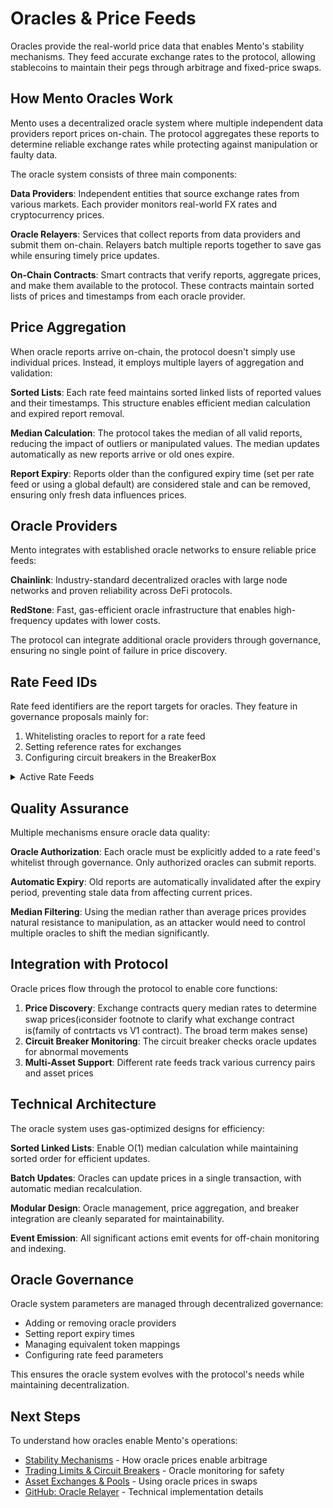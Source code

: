 # Oracles & Price Feeds

Oracles provide the real-world price data that enables Mento's stability mechanisms. They feed accurate exchange rates to the protocol, allowing stablecoins to maintain their pegs through arbitrage and fixed-price swaps.

## How Mento Oracles Work

Mento uses a decentralized oracle system where multiple independent data providers report prices on-chain. The protocol aggregates these reports to determine reliable exchange rates while protecting against manipulation or faulty data.

The oracle system consists of three main components:

**Data Providers**: Independent entities that source exchange rates from various markets. Each provider monitors real-world FX rates and cryptocurrency prices.

**Oracle Relayers**: Services that collect reports from data providers and submit them on-chain. Relayers batch multiple reports together to save gas while ensuring timely price updates.

**On-Chain Contracts**: Smart contracts that verify reports, aggregate prices, and make them available to the protocol. These contracts maintain sorted lists of prices and timestamps from each oracle provider.

## Price Aggregation

When oracle reports arrive on-chain, the protocol doesn't simply use individual prices. Instead, it employs multiple layers of aggregation and validation:

**Sorted Lists**: Each rate feed maintains sorted linked lists of reported values and their timestamps. This structure enables efficient median calculation and expired report removal.

**Median Calculation**: The protocol takes the median of all valid reports, reducing the impact of outliers or manipulated values. The median updates automatically as new reports arrive or old ones expire.

**Report Expiry**: Reports older than the configured expiry time (set per rate feed or using a global default) are considered stale and can be removed, ensuring only fresh data influences prices.

## Oracle Providers

Mento integrates with established oracle networks to ensure reliable price feeds:

**Chainlink**: Industry-standard decentralized oracles with large node networks and proven reliability across DeFi protocols.

**RedStone**: Fast, gas-efficient oracle infrastructure that enables high-frequency updates with lower costs.

The protocol can integrate additional oracle providers through governance, ensuring no single point of failure in price discovery.

## Rate Feed IDs

Rate feed identifiers are the report targets for oracles. They feature in governance proposals mainly for:

1. Whitelisting oracles to report for a rate feed
2. Setting reference rates for exchanges
3. Configuring circuit breakers in the BreakerBox

<details>

<summary>Active Rate Feeds</summary>

| **Rate Feed** | **ID**                                     | **Explanation**                  |
| ------------- | ------------------------------------------ | -------------------------------- |
| CELO/USD      | 0x765DE816845861e75A25fCA122bb6898B8B1282a | The cUSD contract address        |
| CELO/EUR      | 0xD8763CBa276a3738E6DE85b4b3bF5FDed6D6cA73 | The cEUR contract address        |
| CELO/BRL      | 0xe8537a3d056DA446677B9E9d6c5dB704EaAb4787 | The cREAL contract address       |
| CELO/XOF      | 0x73F93dcc49cB8A239e2032663e9475dd5ef29A08 | The eXOF contract address        |
| CELO/KES      | 0x456a3D042C0DbD3db53D5489e98dFb038553B0d0 | The cKES contract address        |
| CELO/PHP      | 0xaFc02368A174Cd08e01c373de6D0B537CECF43C8 | Derived from "relayed:CELOPHP"\* |
| CELO/COP      | 0x32ABF1cBdFdcD56790f427694be2658d4B1A83bC | Derived from "relayed:CELOCOP"\* |
| CELO/GHS      | 0x5AD3817fE11971c1fd79c7D88485af560eD5470C | Derived from "relayed:CELOGHS"\* |
| CELO/GBP      | 0x6732fEF1b6EE8003A06a3D7eECFF1a36550CFDF5 | Derived from "relayed:CELOGBP"\* |
| CELO/ZAR      | 0xD064b6CcFF2AE8968bA6725e9A92f3F0431bf5D0 | Derived from "relayed:CELOZAR"\* |
| CELO/CAD      | 0x15339E57E761F006834893CD5134138339e7bfCb | Derived from "relayed:CELOCAD"\* |
| CELO/AUD      | 0x1aA86eAd81936a1E9707c6B4A7AEfb2B4A538B58 | Derived from "relayed:CELOAUD"\* |
| CELO/CHF      | 0xD808031cC050CFC81e7609156002361af6a579A6 | Derived from "relayed:CELOCHF"\* |
| CELO/JPY      | 0xd5800BbeC4Fb58b549C8de50635654E919c3Cd5D | Derived from "relayed:CELOJPY"\* |
| CELO/NGN      | 0xd9D1A7FAA5deFe7E0301Ac5363E6ca18eB78c9D7 | Derived from "relayed:CELONGN"\* |
| USDC/USD      | 0xA1A8003936862E7a15092A91898D69fa8bCE290c | Derived from "USDCUSD"           |
| USDC/EUR      | 0x206B25Ea01E188Ee243131aFdE526bA6E131a016 | Derived from "USDCEUR"           |
| USDC/BRL      | 0x25F21A1f97607Edf6852339fad709728cffb9a9d | Derived from "USDCBRL"           |
| EUROC/EUR     | 0x26076B9702885d475ac8c3dB3Bd9F250Dc5A318B | Derived from "EUROCEUR"          |
| EUROC/XOF     | 0xed35e46b095197da30ddffa5b91d386886d5ce0d | Derived from "EUROCXOF"          |
| EUR/XOF       | 0x40dc8528167557353fdcd98548ab2139a670dd0b | Derived from "EURXOF"            |
| KES/USD       | 0xbAcEE37d31b9f022Ef5d232B9fD53F05a531c169 | Derived from "KESUSD"            |
| USDT/USD      | 0xE06C10C63377cD098b589c0b90314bFb55751558 | Derived from "USDTUSD"           |
| PHP/USD       | 0xab921d6ab1057601A9ae19879b111fC381a2a8E9 | Derived from "relayed:PHPUSD"\*  |
| COP/USD       | 0x0196D1F4FdA21fA442e53EaF18Bf31282F6139F1 | Derived from "relayed:COPUSD"\*  |
| GHS/USD       | 0x44D99a013a0DAdbB4C06F9Cc9397BFd3AC12b017 | Derived from "relayed:GHSUSD"\*  |
| GBP/USD       | 0xf590b62f9cfcc6409075b1ecAc8176fe25744B88 | Derived from "relayed:GBPUSD"\*  |
| ZAR/USD       | 0x17ef04Af0c52465694a841552fc2415169b1114c | Derived from "relayed:ZARUSD"\*  |
| CAD/USD       | 0x20869cF54Ead821C45DFb2aB0C23d2e10Fbb65A4 | Derived from "relayed:CADUSD"\*  |
| AUD/USD       | 0x646bD504C3864Ea5b8A6B6D25743721f61864A07 | Derived from "relayed:AUDUSD"\*  |
| CHF/USD       | 0x0f61BA9c30ef7CaEE7E5CC1F96BFFCb0f52ccD64 | Derived from "relayed:CHFUSD"\*  |
| JPY/USD       | 0xFDE35B45cBd2504FB5dC514F007bC2DE27034274 | Derived from "relayed:JPYUSD"\*  |
| NGN/USD       | 0xC13D42556f1baeab4a8600C735afcd5344048d3C | Derived from "relayed:NGNUSD"\*  |

{% hint style="info" %}
Rate feeds with "relayed:" prefix use data relayed from Chainlink Price Feed contracts.
{% endhint %}



</details>

## Quality Assurance

Multiple mechanisms ensure oracle data quality:

**Oracle Authorization**: Each oracle must be explicitly added to a rate feed's whitelist through governance. Only authorized oracles can submit reports.

**Automatic Expiry**: Old reports are automatically invalidated after the expiry period, preventing stale data from affecting current prices.

**Median Filtering**: Using the median rather than average prices provides natural resistance to manipulation, as an attacker would need to control multiple oracles to shift the median significantly.

## Integration with Protocol

Oracle prices flow through the protocol to enable core functions:

1. **Price Discovery**: Exchange contracts query median rates to determine swap prices(ℹconsider footnote to clarify what exchange contract is(family of contrtacts vs V1 contract). The broad term makes sense)
2. **Circuit Breaker Monitoring**: The circuit breaker checks oracle updates for abnormal movements
3. **Multi-Asset Support**: Different rate feeds track various currency pairs and asset prices

## Technical Architecture

The oracle system uses gas-optimized designs for efficiency:

**Sorted Linked Lists**: Enable O(1) median calculation while maintaining sorted order for efficient updates.

**Batch Updates**: Oracles can update prices in a single transaction, with automatic median recalculation.

**Modular Design**: Oracle management, price aggregation, and breaker integration are cleanly separated for maintainability.

**Event Emission**: All significant actions emit events for off-chain monitoring and indexing.

## Oracle Governance

Oracle system parameters are managed through decentralized governance:

* Adding or removing oracle providers
* Setting report expiry times
* Managing equivalent token mappings
* Configuring rate feed parameters

This ensures the oracle system evolves with the protocol's needs while maintaining decentralization.

## Next Steps

To understand how oracles enable Mento's operations:

* [Stability Mechanisms](https://www.notion.so/learn-about-mento/core-concepts/stability-mechanisms) - How oracle prices enable arbitrage
* [Trading Limits & Circuit Breakers](https://www.notion.so/learn-about-mento/core-concepts/trading-limits-circuit-breakers) - Oracle monitoring for safety
* [Asset Exchanges & Pools](https://www.notion.so/learn-about-mento/core-concepts/asset-exchanges-pools) - Using oracle prices in swaps
* [GitHub: Oracle Relayer](https://github.com/mento-protocol/oracle-relayer) - Technical implementation details
